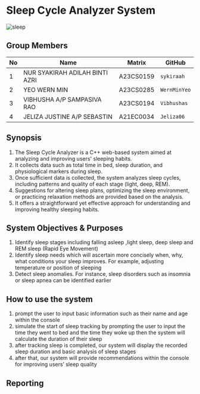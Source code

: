 # Sleep Cycle Analyzer System
![sleep](https://github.com/jjn7702/SECJ1023-PT2/assets/147988542/cd094349-78c5-44d1-8cb2-f05f532d8ff8)


## Group Members

| No | Name                               | Matrix    | GitHub       |
|----|------------------------------------|-----------|--------------|
| 1  | NUR SYAKIRAH ADILAH BINTI AZRI     | A23CS0159 | `sykiraah`   |
| 2  | YEO WERN MIN                       | A23CS0285 | `WernMinYeo` |
| 3  | VIBHUSHA A/P SAMPASIVA RAO         | A23CS0194 | `Vibhushas`  |
| 4  | JELIZA JUSTINE A/P SEBASTIN        | A21EC0034 | `Jeliza06`   |


## Synopsis
1. The Sleep Cycle Analyzer is a C++ web-based system aimed at analyzing and improving users' sleeping habits.
2. It collects data such as total time in bed, sleep duration, and physiological markers during sleep.
3. Once sufficient data is collected, the system analyzes sleep cycles, including patterns and quality of each stage (light, deep, REM).
4. Suggestions for altering sleep plans, optimizing the sleep environment, or practicing relaxation methods are provided based on the analysis.
5. It offers a straightforward yet effective approach for understanding and improving healthy sleeping habits.

## System Objectives & Purposes
1. Identify sleep stages including falling asleep ,light sleep, deep sleep and REM sleep (Rapid Eye Movement)
2. Identify sleep needs which will ascertain more concisely when, why, what conditions your sleep improves. For example, adjusting temperature or position of sleeping
3. Detect sleep anomalies. For instance, sleep disorders such as insomnia or sleep apnea can be identified earlier

## How to use the system
1. prompt the user to input basic information such as their name and age within the console
2. simulate the start of sleep tracking by prompting the user to input the time they went to bed and the time they woke up then the system will calculate the 
   duration of their sleep
3. after tracking sleep is completed,  our system will display the recorded sleep duration and basic analysis of sleep stages
4. after that, our system will provide recommendations within the console for improving users’ sleep quality

## Reporting
